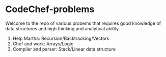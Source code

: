 # CodeChef-problems
Welcome to the repo of various probems that requires good knowledge of data structures and high thinking and analytical ability.

1. Help Martha: Recursion/Backtracking/Vectors
2. Chef and work: Arrays/Logic
3. Compiler and parser: Stack/Linear data structure

